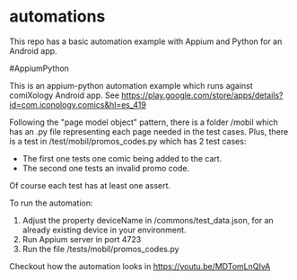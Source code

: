 # automations
This repo has a basic automation example with Appium and Python for an Android app.

#AppiumPython

This is an appium-python automation example which runs against comiXology Android app.  See  https://play.google.com/store/apps/details?id=com.iconology.comics&hl=es_419

Following the "page model object" pattern, there is a folder /mobil which has an .py file representing each page needed in the test cases. Plus, there is a test in /test/mobil/promos_codes.py which has 2 test cases:

- The first one tests one comic being added to the cart.
- The second one tests an invalid promo code. 

Of course each test has at least one assert.

To run the automation:

1. Adjust the property deviceName in /commons/test_data.json, for an already existing device in your environment.
2. Run Appium server in port 4723
3. Run the file /tests/mobil/promos_codes.py

Checkout how the automation looks in https://youtu.be/MDTomLnQIvA

